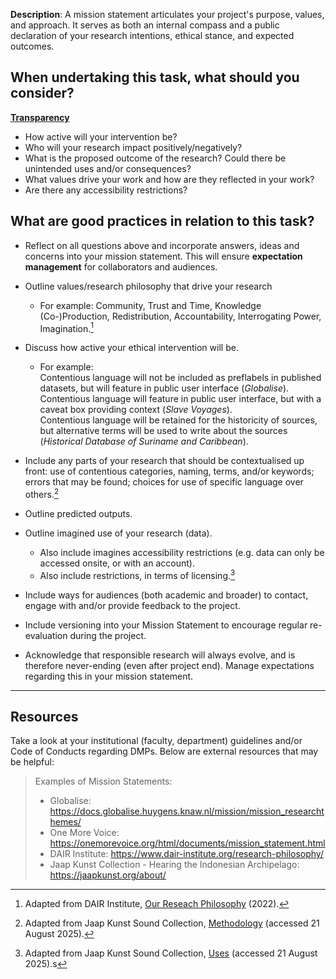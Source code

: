 **Description**: A mission statement articulates your project's purpose, values, and approach. It serves as both an internal compass and a public declaration of your research intentions, ethical stance, and expected outcomes.

## When undertaking this task, what should you consider?

[**Transparency**](/bias/types/transparency)

- How active will your intervention be?
- Who will your research impact positively/negatively?
- What is the proposed outcome of the research? Could there be unintended uses and/or consequences?
- What values drive your work and how are they reflected in your work? 
- Are there any accessibility restrictions?

## What are good practices in relation to this task?

- Reflect on all questions above and incorporate answers, ideas and concerns into your mission statement. This will ensure **expectation management** for collaborators and audiences. 

- Outline values/research philosophy that drive your research
    - For example: Community, Trust and Time, Knowledge (Co-)Production, Redistribution, Accountability, Interrogating Power, Imagination.[^1]

- Discuss how active your ethical intervention will be.
    - For example: <br>
    Contentious language will not be included as preflabels in published datasets, but will feature in public user interface (_Globalise_). <br>
    Contentious language will feature in public user interface, but with a caveat box providing context (_Slave Voyages_).<br>
    Contentious language will be retained for the historicity of sources, but alternative terms will be used to write about the sources (_Historical Database of Suriname and Caribbean_). 

- Include any parts of your research that should be contextualised up front: use of contentious categories, naming, terms, and/or keywords; errors that may be found; choices for use of specific language over others.[^2]

- Outline predicted outputs. 

- Outline imagined use of your research (data). 
    - Also include imagines accessibility restrictions (e.g. data can only be accessed onsite, or with an account). 
    - Also include restrictions, in terms of licensing.[^3]

- Include ways for audiences (both academic and broader) to contact, engage with and/or provide feedback to the project. 

- Include versioning into your Mission Statement to encourage regular re-evaluation during the project.

- Acknowledge that responsible research will always evolve, and is therefore never-ending (even after project end). Manage expectations regarding this in your mission statement.

---

## Resources
    
Take a look at your institutional (faculty, department) guidelines and/or Code of Conducts regarding DMPs. Below are external resources that may be helpful:

> Examples of Mission Statements:
>
>   - Globalise: https://docs.globalise.huygens.knaw.nl/mission/mission_researchthemes/ 
>   - One More Voice: https://onemorevoice.org/html/documents/mission_statement.html 
>   - DAIR Institute: https://www.dair-institute.org/research-philosophy/ 
>   - Jaap Kunst Collection - Hearing the Indonesian Archipelago: https://jaapkunst.org/about/ 


[^1]: Adapted from DAIR Institute, [Our Reseach Philosophy](https://www.dair-institute.org/research-philosophy/) (2022). 
[^2]: Adapted from Jaap Kunst Sound Collection, [Methodology](https://jaapkunst.org/about/) (accessed 21 August 2025).
[^3]: Adapted from Jaap Kunst Sound Collection, [Uses](https://jaapkunst.org/about/) (accessed 21 August 2025).s